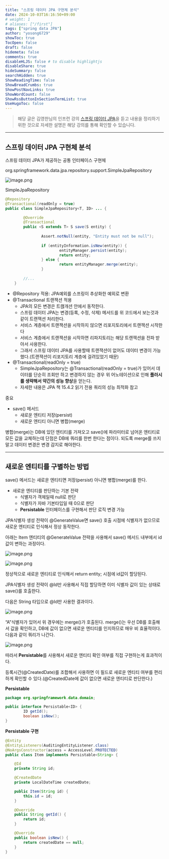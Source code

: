 ```yaml
---
title: "스프링 데이터 JPA 구현체 분석"
date: 2024-10-03T16:16:50+09:00
# weight: 1
# aliases: ["/first"]
tags: ["spring data JPA"]
author: "yosong6729"
showToc: true
TocOpen: false
draft: false
hidemeta: false
comments: true
disableHLJS: false # to disable highlightjs
disableShare: true
hideSummary: false
searchHidden: true
ShowReadingTime: false
ShowBreadCrumbs: true
ShowPostNavLinks: true
ShowWordCount: false
ShowRssButtonInSectionTermList: true
UseHugoToc: false
---
```


> 해당 글은 김영한님의 인프런 강의 [스프링 데이터 JPA](https://www.inflearn.com/course/%EC%8A%A4%ED%94%84%EB%A7%81-%EB%8D%B0%EC%9D%B4%ED%84%B0-JPA-%EC%8B%A4%EC%A0%84)을 듣고 내용을 정리하기 위한 것으로 자세한 설명은 해당 강의를 통해 확인할 수 있습니다.
> 

---

## 스프링 데이터 JPA 구현체 분석

스프링 데이터 JPA가 제공하는 공통 인터페이스 구현체

org.springframework.data.jpa.repository.support.SimpleJpaRepository

![image.png](images/image.png)

SimpleJpaRepository

```java
@Repository
@Transactional(readOnly = true)
public class SimpleJpaRepository<T, ID> ... {

        @Override
        @Transactional
        public <S extends T> S save(S entity) {
        
                Assert.notNull(entity, "Entity must not be null");
                
                if (entityInformation.isNew(entity)) {
                        entityManager.persist(entity);
                        return entity;
                } else {
                        return entityManager.merge(entity);
                }
        
        //...
    }

```

- @Repository 적용: JPA예외를 스프링이 추상화한 예외로 변환
- @Transactional 트랜잭션 적용
    - JPA의 모든 변경은 트랝개션 안에서 동작한다.
    - 스프링 데이터 JPA는 변경(등록, 수정, 삭제) 메서드를 위 코드에서 보는것과 같이 트랜잭션 처리한다.
    - 서비스 계층에서 트랜잭션을 시작하지 않으면 리포지토리에서 트랜잭션 시작한다
    - 서비스 계층에서 트랜잭션을 시작하면 리파지토리는 해당 트랜잭션을 전파 받아서 사용한다.
    - 그래서 스프링 데이터 JPA를 사용할때 트랜잭션이 없어도 데이터 변경이 가능했다.(트랜잭션이 리포지토리 계층에 걸려있었기 때문)
- @Transactional(readOnly = true)
    - SimpleJpaRepository는 @Transactional(readOnly = true)가 있어서 데이터를 단순히 조회만 하고 변경하지 않는 경우 위 어노테이션으로 인해 **플러시를 생략해서 약간의 성능 향상**을 얻는다.
    - 자세한 내용은 JPA 책 15.4.2 읽기 전용 쿼리의 성능 최적화 참고

중요

- save() 메서드
    - 새로운 엔티티 저장(persist)
    - 새로운 엔티티 아니면 병합(merge)

병합(merge)는 DB에 있던 엔티티를 가져오고 save()에 파라미터로 넘어온 엔티티로 모든 값을 교체하는데 단점은 DB에 쿼리를 한번 한다는 점이다. 되도록 merge를 쓰지말고 데이터 변경은 변경 감지로 해야한다.

---

## 새로운 엔티티를 구별하는 방법

save() 메서드는 새로운 엔티티면 저장(persist) 아니면 병합(merge)를 한다.

- 새로운 엔티티를 판단하는 기본 전략
    - 식별자가 객체일때 null로  판단
    - 식별자가 자바 기본타입일 때 0으로 판단
    - **Persistable** 인터페이스를 구현해서 판단 로직 변경 가능

JPA식별자 생성 전략이 @GenerateValue면 save() 호출 시점에 식별자가 없으므로 새로운 엔티티로 인식해서 정상 동작한다.

아래는 Item 엔티티의 @GenerateValue 전략을 사용해서 save() 메서드 내부에서 id값이 변하는 과정이다.

![image.png](images/image%201.png)

![image.png](images/image%202.png)

정상적으로 새로운 엔티티로 인식해서 return entity; 시점에 id값이 할당된다.

JPA식별자 생성 전략이 @Id만 사용해서 직접 할당하면 이미 식별자 값이 있는 상태로 save()를 호출한다. 

다음은 String 타입으로 @Id만 사용한 결과이다.

![image.png](images/image%203.png)

“A”식별자가 있어서 위 경우에는 merge()가 호출된다. merge()는 우선 DB를 호출해서 값을 확인하고, DB에 값이 없으면 새로운 엔티티를 인지하므로 매우 비 효율적이다. 다음과 같이 쿼리가 나간다.

![image.png](images/image%204.png)

따라서 **Persistable**를 사용해서 새로운 엔티티 확인 여부를 직접 구현하는게 효과적이다.

등록시간(@CreatedDate)를 조합해서 사용하면 이 필드로 새로운 엔티티 여부를 편리하게 확인할 수 있다.(@CreatedDate에 값이 없으면 새로운 엔티티로 판단한다.)

**Persistable**

```java
package org.springframework.data.domain;

public interface Persistable<ID> {
        ID getId();
        boolean isNew();
}
```

**Persistable 구현**

```java
@Entity
@EntityListeners(AuditingEntityListener.class)
@NoArgsConstructor(access = AccessLevel.PROTECTED)
public class Item implements Persistable<String> {

    @Id
    private String id;

    @CreatedDate
    private LocalDateTime createdDate;

    public Item(String id) {
        this.id = id;
    }

    @Override
    public String getId() {
        return id;
    }

    @Override
    public boolean isNew() {
        return createdDate == null;
    }
}
```